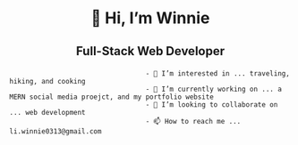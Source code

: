 # <p align="center"> 👋 Hi, I’m Winnie</p> 
## <p align="center"> Full-Stack Web Developer</p>


                                      - 👀 I’m interested in ... traveling, hiking, and cooking
                                      - 🌱 I’m currently working on ... a MERN social media proejct, and my portfolio website
                                      - 💞️ I’m looking to collaborate on ... web development
                                      - 📫 How to reach me ... li.winnie0313@gmail.com

<!---
Winnie0313/Winnie0313 is a ✨ special ✨ repository because its `README.md` (this file) appears on your GitHub profile.
You can click the Preview link to take a look at your changes.
--->
